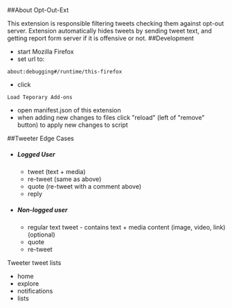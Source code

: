 ##About Opt-Out-Ext

This extension is responsible filtering tweets checking them against opt-out server.
Extension automatically hides tweets by sending tweet text, and getting report form server if it is offensive or not.
##Development

- start Mozilla Firefox
- set url to: 
```
about:debugging#/runtime/this-firefox
```
- click 
```
Load Teporary Add-ons
```
- open manifest.json of this extension
- when adding new changes to files click "reload" (left of "remove" button) to apply new changes to script 


##Tweeter Edge Cases

- ##### Logged User
  - tweet (text + media)
  - re-tweet (same as above)
  - quote (re-tweet with a comment above)
  - reply
  
- ##### Non-logged user
  - regular text tweet - contains text + media content (image, video, link) (optional)
  - quote
  - re-tweet
  
Tweeter tweet lists
  - home
  - explore
  - notifications
  - lists
